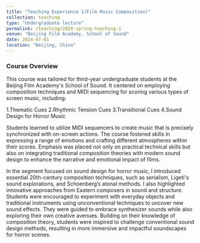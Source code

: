 ```yaml
---
title: "Teaching Experience 1(Film Music Composition)"
collection: teaching
type: "Undergraduate lecture"
permalink: /teaching/2024-spring-teaching-1
venue: "Beijing Film Academy, School of Sound"
date: 2024-07-01
location: "Beijing, China"
---
```



### Course Overview
This course was tailored for third-year undergraduate students at the Beijing Film Academy's School of Sound. It centered on employing composition techniques and MIDI sequencing for scoring various types of screen music, including:

1.Thematic Cues
2.Rhythmic Tension Cues
3.Transitional Cues
4.Sound Design for Horror Music

Students learned to utilize MIDI sequencers to create music that is precisely synchronized with on-screen actions. The course fostered skills in expressing a range of emotions and crafting different atmospheres within their scores. Emphasis was placed not only on practical technical skills but also on integrating traditional composition theories with modern sound design to enhance the narrative and emotional impact of films.

In the segment focused on sound design for horror music, I introduced essential 20th-century composition techniques, such as serialism, Ligeti's sound explorations, and Schoenberg’s atonal methods. I also highlighted innovative approaches from Eastern composers in sound and structure. Students were encouraged to experiment with everyday objects and traditional instruments using unconventional techniques to uncover new sound effects. They were guided to embrace synthesizer sounds while also exploring their own creative avenues. Building on their knowledge of composition theory, students were inspired to challenge conventional sound design methods, resulting in more immersive and impactful soundscapes for horror scenes.

